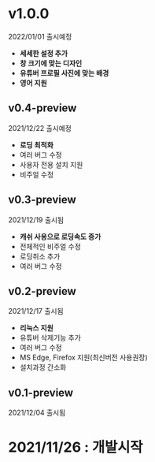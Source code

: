 # v1.0.0
2022/01/01 출시예정

- **세세한 설정 추가**
- **창 크기에 맞는 디자인**
- **유튜버 프로필 사진에 맞는 배경**
- **영어 지원**

## v0.4-preview
2021/12/22 출시예정

- **로딩 최적화**
- 여러 버그 수정
- 사용자 전용 설치 지원
- 비주얼 수정

## v0.3-preview
2021/12/19 출시됨

- **캐쉬 사용으로 로딩속도 증가**
- 전체적인 비주얼 수정
- 로딩취소 추가
- 여러 버그 수정

## v0.2-preview
2021/12/17 출시됨

- **리눅스 지원**
- 유튜버 삭제기능 추가
- 여러 버그 수정
- MS Edge, Firefox 지원(최신버전 사용권장)
- 설치과정 간소화

## v0.1-preview
2021/12/04 출시됨

# 2021/11/26 : 개발시작
